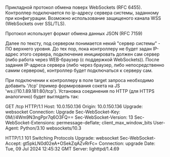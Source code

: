 Прикладной протокол обмена поверх WebSockets (RFC 6455). Контроллер подключается по ip-адресу сервера системы, заданному при конфигурации. Возможно использование защищеного канала WSS (WebSockets over SSL/TLS).

Протокол использует формат обмена данных JSON (RFC 7159)

Далее по тексту, под сервером понимается некий "сервер системы" - ПО верхнего уровня. До тех пор, пока контроллеру не будет задан IP-адрес этого сервера, подключение инициировать должен сам сервер (либо работа через WEB-браузер (с поддержкой WebSockets)). После задания IP-адреса сервера (либо через браузер, либо непосредственно самим сервером), контроллер будет подключаться к серверу сам.

При подключении к контроллеру в поле target запроса необходимо добавить '/tcp' (пример формирования сокета на JS 'ws://10.1.89.181:80/tcp'). Установка соединения по HTTP (для HTTPS аналогично) будет выглядеть так:

GET /tcp HTTP/1.1
Host: 10.0.150.136
Origin: 10.0.150.136
Upgrade: websocket
Connection: Upgrade
Sec-WebSocket-Key: 0M//4Wm9N3ngPpr7q6O3FQ==
Sec-WebSocket-Version: 13
Sec-WebSocket-Extensions: permessage-deflate; client_max_window_bits
User-Agent: Python/3.10 websockets/10.3

HTTP/1.1 101 Switching Protocols
Upgrade: websocket
Sec-WebSocket-Accept: gt5pkLN0d02eA+OSekZqAZvRrFc=
Connection: upgrade
Date: Tue, 09 Jul 2024 12:45:32 GMT
Server: lighttpd/1.4.69


